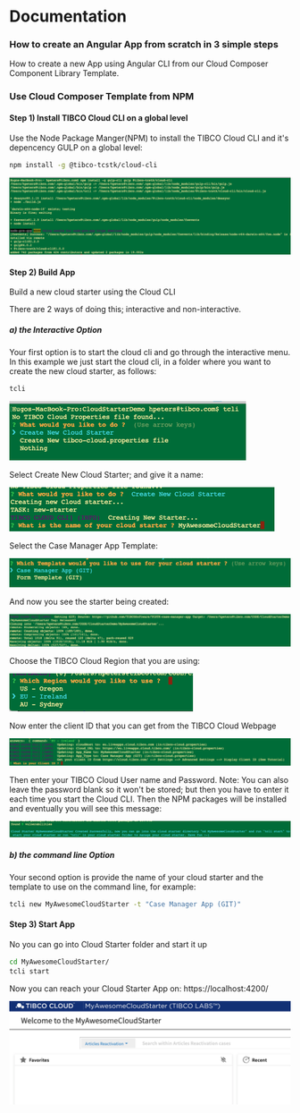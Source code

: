# Documentation 
### How to create an Angular App from scratch in 3 simple steps
How to create a new App using Angular CLI from our Cloud Composer Component Library Template.

### Use Cloud Composer Template from NPM

#### Step 1) Install TIBCO Cloud CLI on a global level
Use the Node Package Manger(NPM) to install the TIBCO Cloud CLI and it's depencency GULP on a global level:

```bash
npm install -g @tibco-tcstk/cloud-cli
```

![alt-text](step2.png "Step2 Screenshot")

#### Step 2) Build App
Build a new cloud starter using the Cloud CLI

There are 2 ways of doing this; interactive and non-interactive. 

##### a) the Interactive Option
Your first option is to start the cloud cli and go through the interactive menu.
In this example we just start the cloud cli, in a folder where you want to create the new cloud starter, as follows:

```bash
tcli
```

![alt-text](step3.png "Step3 Screenshot")

Select Create New Cloud Starter; and give it a name:

![alt-text](step4.png "Step4 Screenshot")

Select the Case Manager App Template:

![alt-text](step6.png "Step6 Screenshot")

And now you see the starter being created:

![alt-text](step7.png "Step7 Screenshot")

Choose the TIBCO Cloud Region that you are using:

![alt-text](step8.png "Step8 Screenshot")

Now enter the client ID that you can get from the TIBCO Cloud Webpage

![alt-text](step9.png "Step9 Screenshot")

Then enter your TIBCO Cloud User name and Password. Note: You can also leave the password blank so it won't be stored; but then you have to enter it each time you start the Cloud CLI.
Then the NPM packages will be installed and eventually you will see this message:

![alt-text](step10.png "Step10 Screenshot")

##### b) the command line Option
Your second option is provide the name of your cloud starter and the template to use on the command line, for example:
```bash
tcli new MyAwesomeCloudStarter -t "Case Manager App (GIT)"
```

#### Step 3) Start App
No you can go into Cloud Starter folder and start it up

```bash
cd MyAwesomeCloudStarter/
tcli start
```

Now you can reach your Cloud Starter App on:  https://localhost:4200/

![alt-text](finalApp.png "early Showcase App Screenshot")

